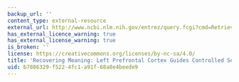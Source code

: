 ```yaml
---
backup_url: ''
content_type: external-resource
external_url: http://www.ncbi.nlm.nih.gov/entrez/query.fcgi?cmd=Retrieve&db=PubMed&dopt=Citation&list_uids=11502262
has_external_licence_warning: true
has_external_license_warning: true
is_broken: ''
license: https://creativecommons.org/licenses/by-nc-sa/4.0/
title: 'Recovering Meaning: Left Prefrontal Cortex Guides Controlled Semantic Retrieval'
uid: b7886329-f522-4fc1-a91f-68a8e4beede9
---
```

